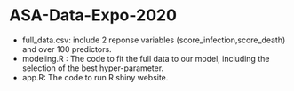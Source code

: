 # ASA-Data-Expo-2020

- full_data.csv: include 2 reponse variables (score_infection,score_death) and over 100 predictors.
- modeling.R : The code to fit the full data to our model, including the selection of the best hyper-parameter.
- app.R: The code to run R shiny website.
